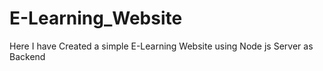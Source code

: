 # E-Learning_Website
Here I have Created a simple E-Learning Website using Node js Server as Backend
